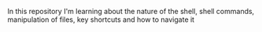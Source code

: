 In this repository I'm learning about the nature of the shell, shell commands, manipulation of files, key shortcuts and how to navigate it

